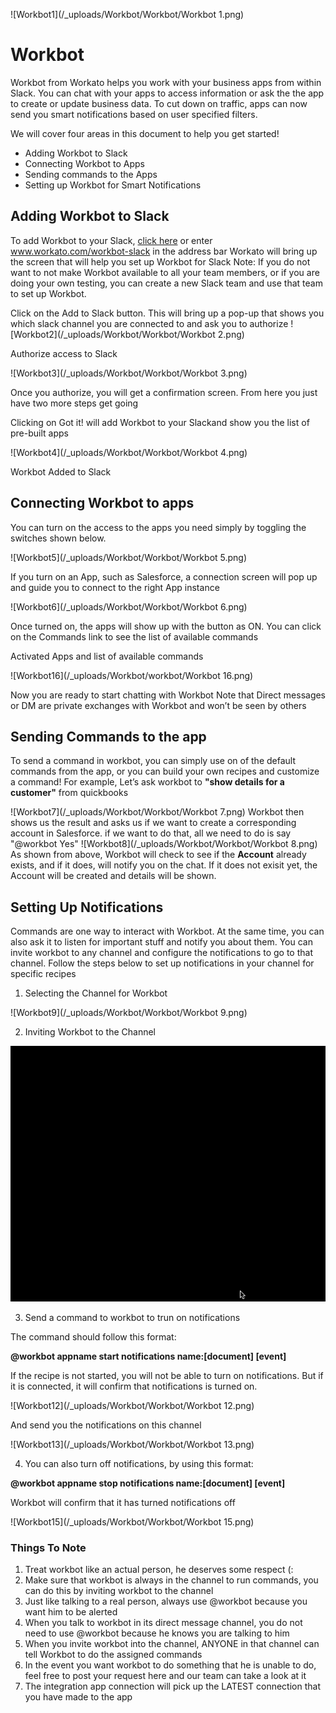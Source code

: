 ![Workbot1](/_uploads/Workbot/Workbot/Workbot 1.png)

# Workbot 

Workbot from Workato helps you work with your business apps from within Slack. You can chat with your apps to access information or ask the the app to create or update business data. To cut down on traffic, apps can now send you smart notifications based on user specified filters.

We will cover four areas in this document to help you get started!
* Adding Workbot to Slack
* Connecting Workbot to Apps
* Sending commands to the Apps
* Setting up Workbot for Smart Notifications

## Adding Workbot to Slack
To add Workbot to your Slack, [click here](https://www.workato.com/workbot-slack) or enter www.workato.com/workbot-slack in the address bar
Workato will bring up the screen that will help you set up Workbot for Slack
Note: If you do not want to not make Workbot available to all your team members, or if you are doing your own testing, you can create a new Slack team and use that team to set up Workbot.

Click on the Add to Slack button. This will bring up a pop-up that shows you which slack channel you are connected to and ask you to authorize
![Workbot2](/_uploads/Workbot/Workbot/Workbot 2.png)

Authorize access to Slack

![Workbot3](/_uploads/Workbot/Workbot/Workbot 3.png)

Once you authorize, you will get a confirmation screen. From here you just have two more steps get going


Clicking on Got it! will add Workbot to your Slackand show you the list of pre-built apps

![Workbot4](/_uploads/Workbot/Workbot/Workbot 4.png)

Workbot Added to Slack
                                           
## Connecting Workbot to apps                                        
You can turn on the access to the apps you need simply by toggling the switches shown below.

![Workbot5](/_uploads/Workbot/Workbot/Workbot 5.png)

If you turn on an App, such as Salesforce, a connection screen will pop up and guide you to connect to the right App instance

![Workbot6](/_uploads/Workbot/Workbot/Workbot 6.png)

Once turned on, the apps will show up with the button as ON. You can click on the Commands link to see the list of available commands

Activated Apps and list of available commands

![Workbot16](/_uploads/Workbot/workbot/Workbot 16.png)

Now you are ready to start chatting with Workbot
Note that Direct messages or DM are private exchanges with Workbot and won’t be seen by others


## Sending Commands to the app
To send a command in workbot, you can simply use on of the default commands from the app, or you can build your own recipes and customize a command! For example,  Let’s ask workbot to **"show details for a customer"** from quickbooks

![Workbot7](/_uploads/Workbot/Workbot/Workbot 7.png)
Workbot then shows us the result and asks us if we want to create a corresponding account in Salesforce. if we want to do that, all we need to do is say "@workbot Yes" 
![Workbot8](/_uploads/Workbot/Workbot/Workbot 8.png)
As shown from above, Workbot will check to see if the **Account** already exists, and if it does, will notify you on the chat. If it does not exisit yet, the Account will be created and details will be shown. 


## Setting Up Notifications
Commands are one way to interact with Workbot. At the same time, you can also ask it to listen for important stuff and notify you about them. You can invite workbot to any channel and configure the notifications to go to that channel. Follow the steps below to set up notifications in your channel for specific recipes

1. Selecting the Channel for Workbot

  ![Workbot9](/_uploads/Workbot/Workbot/Workbot 9.png)

2. Inviting Workbot to the Channel

  ![Workbot10](/_uploads/Workbot/workbot/workbot-adding-channel.gif)

3. Send a command to workbot to trun on notifications
  
  The command should follow this format: 
  
  **@workbot appname start notifications name:\[document] [event]**
  
  If the recipe is not started, you will not be able to turn on notifications. But if it is connected, it will confirm that notifications is turned on.

  ![Workbot12](/_uploads/Workbot/Workbot/Workbot 12.png)

  And send you the notifications on this channel

  ![Workbot13](/_uploads/Workbot/Workbot/Workbot 13.png)

  4. You can also turn off notifications, by using this format: 
  
  **@workbot appname stop notifications name:\[document] [event]**
  
  Workbot will confirm that it has turned notifications off

  ![Workbot15](/_uploads/Workbot/Workbot/Workbot 15.png)

### Things To Note

1. Treat workbot like an actual person, he deserves some respect (:
2. Make sure that workbot is always in the channel to run commands, you can do this by inviting workbot to the channel
3. Just like talking to a real person, always use @workbot because you want him to be alerted
4. When you talk to workbot in its direct message channel, you do not need to use @workbot because he knows you are talking to him
5. When you invite workbot into the channel, ANYONE in that channel can tell Workbot to do the assigned commands
6. In the event you want workbot to do something that he is unable to do, feel free to post your request here and our team can take a look at it 
7. The integration app connection will pick up the LATEST connection that you have made to the app

